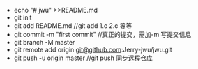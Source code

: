 * echo "# jwu" >>README.md
* git init 
* git add README.md   //git add 1.c 2.c 等等
* git commit -m "first commit"  //真正的提交，需加-m 写提交信息
* git branch -M master
* git remote add origin git@github.com:Jerry-jwu/jwu.git
* git push -u origin master  //git push 同步远程仓库
